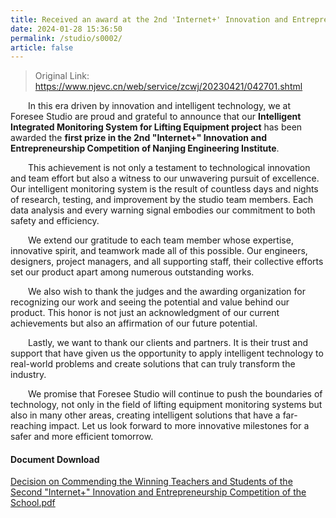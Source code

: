```yaml
---
title: Received an award at the 2nd 'Internet+' Innovation and Entrepreneurship Competition of Nanjing Engineering Institute.
date: 2024-01-28 15:36:50
permalink: /studio/s0002/
article: false
---
```

> Original Link: https://www.njevc.cn/web/service/zcwj/20230421/042701.shtml

&emsp;&emsp;In this era driven by innovation and intelligent technology, we at Foresee Studio are proud and grateful to announce that our **Intelligent Integrated Monitoring System for Lifting Equipment project** has been awarded the **first prize in the 2nd "Internet+" Innovation and Entrepreneurship Competition of Nanjing Engineering Institute**.

&emsp;&emsp;This achievement is not only a testament to technological innovation and team effort but also a witness to our unwavering pursuit of excellence. Our intelligent monitoring system is the result of countless days and nights of research, testing, and improvement by the studio team members. Each data analysis and every warning signal embodies our commitment to both safety and efficiency.

&emsp;&emsp;We extend our gratitude to each team member whose expertise, innovative spirit, and teamwork made all of this possible. Our engineers, designers, project managers, and all supporting staff, their collective efforts set our product apart among numerous outstanding works.

&emsp;&emsp;We also wish to thank the judges and the awarding organization for recognizing our work and seeing the potential and value behind our product. This honor is not just an acknowledgment of our current achievements but also an affirmation of our future potential.

&emsp;&emsp;Lastly, we want to thank our clients and partners. It is their trust and support that have given us the opportunity to apply intelligent technology to real-world problems and create solutions that can truly transform the industry.

&emsp;&emsp;We promise that Foresee Studio will continue to push the boundaries of technology, not only in the field of lifting equipment monitoring systems but also in many other areas, creating intelligent solutions that have a far-reaching impact. Let us look forward to more innovative milestones for a safer and more efficient tomorrow.

#### Document Download

[Decision on Commending the Winning Teachers and Students of the Second "Internet+" Innovation and Entrepreneurship Competition of the School.pdf](http://jlstudio.natapp1.cc/externalLinksController/chain/%E5%85%B3%E4%BA%8E%E8%A1%A8%E5%BD%B0%E5%AD%A6%E6%A0%A1%E7%AC%AC%E4%BA%8C%E5%B1%8A%E4%BA%92%E8%81%94%E7%BD%91%2B%E2%80%9D%E5%88%9B%E6%96%B0%E5%88%9B%E4%B8%9A%E5%A4%A7%E8%B5%9B%E8%8E%B7%E5%A5%96%E5%B8%88%E7%94%9F%E7%9A%84%E5%86%B3%E5%AE%9A.pdf?ckey=zD%2BiuHCKDqGPVBY6kZzKsBCafRU%2BMqo7pkgeCr9yY0dpWxuM2T3xszVBw8HUBFBB)